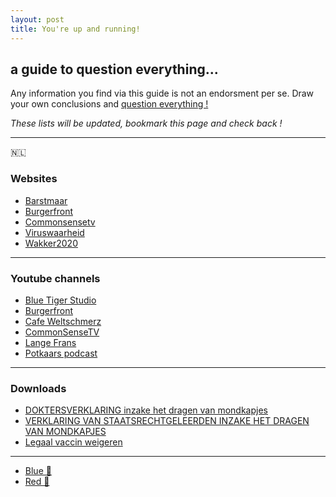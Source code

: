 ```yaml
---
layout: post
title: You're up and running!
---
```


## a guide to question everything...

Any information you find via this guide is not an endorsment per se. Draw your own conclusions and [question everything !](https://liberalarts.online/trivium-and-quadrivium/)

*These lists will be updated, bookmark this page and check back !* 

----
🇳🇱

### Websites

- [Barstmaar](https://www.barstmaar.eu/)
- [Burgerfront](https://www.burgerfront.nl/)
- [Commonsensetv](https://commonsensetv.nl/)
- [Viruswaarheid](https://viruswaarheid.nl/)
- [Wakker2020](http://wakker2020.nl/)

----

### Youtube channels

- [Blue Tiger Studio](https://www.youtube.com/channel/UCuwWXfh9Dk5OD6sdzSOcYiQ)
- [Burgerfront](https://www.youtube.com/channel/UCag8gVe_cFh0DU3hDlZCldw)
- [Cafe Weltschmerz](https://www.youtube.com/channel/UClK9f1anqhuSaqDN5YE-wfw)
- [CommonSenseTV](https://www.youtube.com/channel/UCl2_dKgwJ42gomtEbFsdODw)
- [Lange Frans](https://www.youtube.com/user/LangeFransTV)
- [Potkaars podcast](https://www.youtube.com/channel/UCh9dkmMSTldAfVPxgT5THfg)

----

### Downloads

- [DOKTERSVERKLARING inzake het dragen van mondkapjes](/downloads/DOKTERSVERKLARING-inzake-het-dragen-van-mondkapjes.pdf)
- [VERKLARING VAN STAATSRECHTGELEERDEN INZAKE HET DRAGEN VAN MONDKAPJES](/downloads/VERKLARING_VAN_STAATSRECHTGELEERDEN_INZAKE_HET_DRAGEN_VAN_MONDKAPJES.pdf)
- [Legaal vaccin weigeren](/downloads/Legaal_vaccin_weigeren.pdf)

----

- [Blue 💊](https://www.youtube.com/watch?v=aau8qa3xgFs)
- [Red 💊](https://www.youtube.com/watch?v=Hq_jjNAXoZQ)
